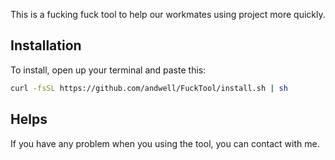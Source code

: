 This is a fucking fuck tool to help our workmates using project more quickly.

## Installation

To install, open up your terminal and paste this:

``` bash
curl -fsSL https://github.com/andwell/FuckTool/install.sh | sh
```

## Helps

If you have any problem when you using the tool, you can contact with me.
